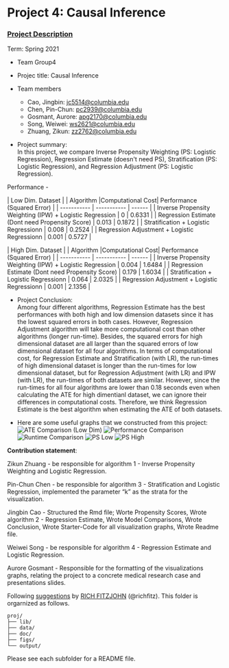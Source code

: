# Project 4: Causal Inference

### [Project Description](doc/project4_desc.md)

Term: Spring 2021

+ Team Group4
+ Projec title: Causal Inference
+ Team members
	+ Cao, Jingbin: jc5514@columbia.edu
	+ Chen, Pin-Chun: pc2939@columbia.edu
	+ Gosmant, Aurore: apg2170@columbia.edu
	+ Song, Weiwei: ws2621@columbia.edu
	+ Zhuang, Zikun: zz2762@columbia.edu   

+ Project summary:  
In this project, we compare Inverse Propensity Weighting (PS: Logistic Regression), Regression Estimate (doesn't need PS), Stratification (PS: Logistic Regression), and Regression Adjustment (PS: Logistic Regression).

Performance -

| Low Dim. Dataset |
| Algorithm      |Computational Cost| Performance (Squared Error) |
| ----------- | ----------- | ------    |
| Inverse Propensity Weighting (IPW) + Logistic Regression     |  0    |  0.6331     |
| Regression Estimate (Dont need Propensity Score)      |  0.013      |   0.1872   |
| Stratification + Logistic Regressionn      |   0.008    |   0.2524   |
| Regression Adjustment + Logistic Regressionn      |  0.001    |   0.5727    |


| High Dim. Dataset |
| Algorithm      |Computational Cost| Performance (Squared Error) |
| ----------- | ----------- | ------    |
| Inverse Propensity Weighting (IPW) + Logistic Regression     |  0.004    |  1.6484     |
| Regression Estimate (Dont need Propensity Score)      |  0.179      |   1.6034   |
| Stratification + Logistic Regressionn      |   0.064    |   2.0325    |
| Regression Adjustment + Logistic Regressionn      |   0.001    |   2.1356    |

+ Project Conclusion:  
Among four different algorithms, Regression Estimate has the best performances with both high and low dimension datasets since it has the lowest squared errors in both cases. However, Regression Adjustment algorithm will take more computational cost than other algorithms (longer run-time). Besides, the squared errors for high dimensional dataset are all larger than the squared errors of low dimensional dataset for all four algorithms. In terms of computational cost, for Regression Estimate and Stratification (with LR), the run-times of high dimensional dataset is longer than the run-times for low dimensional dataset, but for Regression Adjustment (with LR) and IPW (with LR), the run-times of both datasets are similar. However, since the run-times for all four algorithms are lower than 0.18 seconds even when calculating the ATE for high dimentianl dataset, we can ignore their differences in computational costs. Therefore, we think Regression Estimate is the best algorithm when estimating the ATE of both datasets.  

+ Here are some useful graphs that we constructed from this project:
![ATE Comparison (Low Dim)](https://github.com/TZstatsADS/Spring2021-Project4-project5_group4/blob/main/figs/ATE.jpeg)
![Performance Comparison](https://github.com/TZstatsADS/Spring2021-Project4-project5_group4/blob/main/figs/performance.jpeg)
![Runtime Comparison](https://github.com/TZstatsADS/Spring2021-Project4-project5_group4/blob/main/figs/runtime.jpeg)
![PS Low](https://github.com/TZstatsADS/Spring2021-Project4-project5_group4/blob/main/figs/ps_low.jpeg)
![PS High](https://github.com/TZstatsADS/Spring2021-Project4-project5_group4/blob/main/figs/ps_high.jpeg)

**Contribution statement**:  

Zikun Zhuang - be responsible for algorithm 1 - Inverse Propensity Weighting and Logistic Regression.  

Pin-Chun Chen - be responsible for algorithm 3 - Stratification and Logistic Regression, implemented the parameter “k” as the strata for the visualization.   

Jingbin Cao - Structured the Rmd file; Worte Propensity Scores, Wrote algorithm 2 - Regression Estimate, Wrote Model Comparisons, Wrote Conclusion, Wrote Starter-Code for all visualization graphs, Wrote Readme file.  

Weiwei Song - be responsible for algorithm 4 - Regression Estimate and Logistic Regression.  

Aurore Gosmant - Responsible for the formatting of the visualizations graphs, relating the project to a concrete medical research case and presentations slides.  


Following [suggestions](http://nicercode.github.io/blog/2013-04-05-projects/) by [RICH FITZJOHN](http://nicercode.github.io/about/#Team) (@richfitz). This folder is orgarnized as follows.

```
proj/
├── lib/
├── data/
├── doc/
├── figs/
└── output/
```

Please see each subfolder for a README file.
